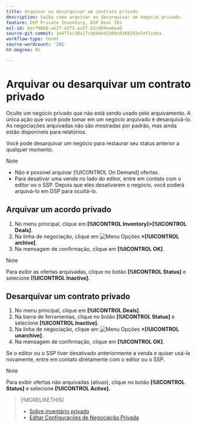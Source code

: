 ```yaml
---
title: Arquivar ou desarquivar um contrato privado
description: Saiba como arquivar ou desarquivar um negócio privado.
feature: DSP Private Inventory, DSP Deal IDs
exl-id: 6ecf90b6-a52f-42f3-aa3f-b2c489ea0aa8
source-git-commit: 3e47fec28a17cb64de42309c0368293e1ef1cdea
workflow-type: tm+mt
source-wordcount: '201'
ht-degree: 0%

---
```


# Arquivar ou desarquivar um contrato privado

Oculte um negócio privado que não está sendo usado pelo arquivamento. A única ação que você pode tomar em um negócio arquivado é desarquivá-lo. As negociações arquivadas não são mostradas por padrão, mas ainda estão disponíveis para relatórios.

Você pode desarquivar um negócio para restaurar seu status anterior a qualquer momento.

>[!NOTE]
>
>* Não é possível arquivar [!UICONTROL On Demand] ofertas.
>* Para desativar uma venda no lado do editor, entre em contato com o editor ou o SSP. Depois que eles desativarem o negócio, você poderá arquivá-lo em DSP para ocultá-lo.


## Arquivar um acordo privado

1. No menu principal, clique em **[!UICONTROL Inventory]>[!UICONTROL Deals]**.
1. Na linha de negociação, clique em ![Menu Opções](/help/dsp/assets/options-menu.png) **>[!UICONTROL archive]**.
1. Na mensagem de confirmação, clique em **[!UICONTROL OK]**.

>[!NOTE]
>
>Para exibir as ofertas arquivadas, clique no botão **[!UICONTROL Status]** e selecione **[!UICONTROL Inactive].**

## Desarquivar um contrato privado

1. No menu principal, clique em **[!UICONTROL Deals]**.
1. Na barra de ferramentas, clique no botão **[!UICONTROL Status]** e selecione **[!UICONTROL Inactive].**
1. Na linha de negociação, clique em  ![Menu Opções](/help/dsp/assets/options-menu.png) **>[!UICONTROL unarchive]**.
1. Na mensagem de confirmação, clique em **[!UICONTROL OK]**.

Se o editor ou o SSP tiver desativado anteriormente a venda e quiser usá-la novamente, entre em contato diretamente com o editor ou o SSP.

>[!NOTE]
>
>Para exibir ofertas não arquivadas (ativas), clique no botão **[!UICONTROL Status]** e selecione **[!UICONTROL Active].**

>[!MORELIKETHIS]
>
>* [Sobre inventário privado](private-inventory-about.md)
>* [Editar Configurações de Negociação Privada](/help/dsp/inventory/deal-id-edit.md)

